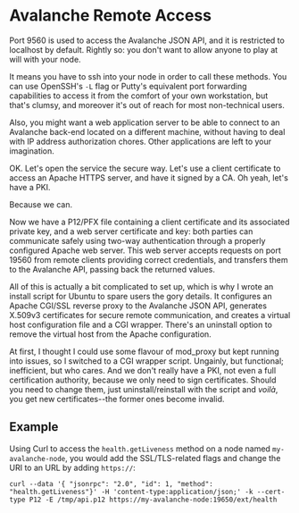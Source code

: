 # Avalanche Remote Access

Port 9560 is used to access the Avalanche JSON API, and it is restricted to localhost by default. Rightly so: you don't want to allow anyone to play at will with your node.

It means you have to ssh into your node in order to call these methods. You can use OpenSSH's `-L` flag or Putty's equivalent port forwarding capabilities to access it from the comfort of your own workstation, but that's clumsy, and moreover it's out of reach for most non-technical users. 

Also, you might want a web application server to be able to connect to an Avalanche back-end located on a different machine, without having to deal with IP address authorization chores. Other applications are left to your imagination. 

OK. Let's open the service the secure way. Let's use a client certificate to access an Apache HTTPS server, and have it signed by a CA. Oh yeah, let's have a PKI. 

Because we can.

Now we have a P12/PFX file containing a client certificate and its associated private key, and a web server certificate and key: both parties can communicate safely using two-way authentication through a properly configured Apache web server. This web server accepts requests on port 19560 from remote clients providing correct credentials, and transfers them to the Avalanche API, passing back the returned values.

All of this is actually a bit complicated to set up, which is why I wrote an install script for Ubuntu to spare users the gory details. It configures an Apache CGI/SSL reverse proxy to the Avalanche JSON API, generates X.509v3 certificates for secure remote communication, and creates a virtual host configuration file and a CGI wrapper. There's an uninstall option to remove the virtual host from the Apache configuration.

At first, I thought I could use some flavour of mod\_proxy but kept running into issues, so I switched to a CGI wrapper script. Ungainly, but functional; inefficient, but who cares. And we don't really have a PKI, not even a full certification authority, because we only need to sign certificates. Should you need to change them, just uninstall/reinstall with the script and _voilà_, you get new certificates--the former ones become invalid.


## Example

Using Curl to access the `health.getLiveness` method on a node named `my-avalanche-node`, you would add the SSL/TLS-related flags and change the URI to an URL by adding `https://`:

`curl --data '{ "jsonrpc": "2.0", "id": 1, "method": "health.getLiveness"}' -H 'content-type:application/json;' -k --cert-type P12 -E /tmp/api.p12 https://my-avalanche-node:19650/ext/health`


